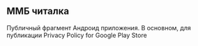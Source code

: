 ## ММБ читалка

Публичный фрагмент Андроид приложения. В основном, для публикации Privacy Policy for Google Play Store
